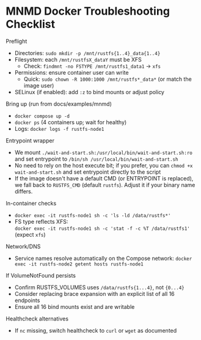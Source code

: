 # MNMD Docker Troubleshooting Checklist

Preflight

- Directories: `sudo mkdir -p /mnt/rustfs{1..4}_data{1..4}`
- Filesystem: each `/mnt/rustfsX_dataY` must be XFS
    - Check: `findmnt -no FSTYPE /mnt/rustfs1_data1` -> `xfs`
- Permissions: ensure container user can write
    - Quick: `sudo chown -R 1000:1000 /mnt/rustfs*_data*` (or match the image user)
- SELinux (if enabled): add `:z` to bind mounts or adjust policy

Bring up (run from docs/examples/mnmd)

- `docker compose up -d`
- `docker ps` (4 containers up; wait for healthy)
- Logs: `docker logs -f rustfs-node1`

Entrypoint wrapper

- We mount `./wait-and-start.sh:/usr/local/bin/wait-and-start.sh:ro` and set entrypoint to
  `/bin/sh /usr/local/bin/wait-and-start.sh`
- No need to rely on the host execute bit; if you prefer, you can `chmod +x wait-and-start.sh` and set entrypoint
  directly to the script
- If the image doesn't have a default CMD (or ENTRYPOINT is replaced), we fall back to `RUSTFS_CMD` (default `rustfs`).
  Adjust it if your binary name differs.

In-container checks

- `docker exec -it rustfs-node1 sh -c 'ls -ld /data/rustfs*'`
- FS type reflects XFS:  
  `docker exec -it rustfs-node1 sh -c 'stat -f -c %T /data/rustfs1'` (expect `xfs`)

Network/DNS

- Service names resolve automatically on the Compose network:
  `docker exec -it rustfs-node2 getent hosts rustfs-node1`

If VolumeNotFound persists

- Confirm RUSTFS_VOLUMES uses `/data/rustfs{1...4}`, not `{0...4}`
- Consider replacing brace expansion with an explicit list of all 16 endpoints
- Ensure all 16 bind mounts exist and are writable

Healthcheck alternatives

- If `nc` missing, switch healthcheck to `curl` or `wget` as documented